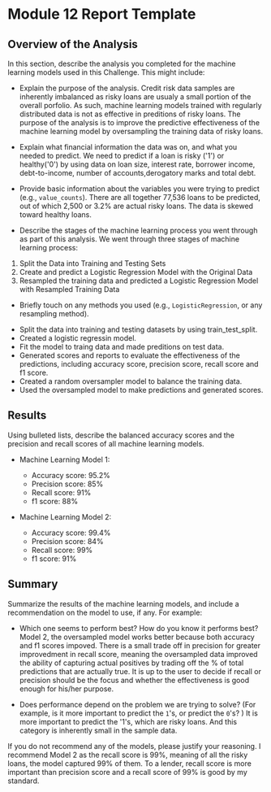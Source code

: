 # Module 12 Report Template

## Overview of the Analysis

In this section, describe the analysis you completed for the machine learning models used in this Challenge. This might include:

* Explain the purpose of the analysis.
Credit risk data samples are inherently imbalanced as risky loans are usualy a small portion of the overall porfolio.  As such, machine learning models trained with regularly distributed data is not as effective in preditions of risky loans.  The purpose of the analysis is to improve the predictive effectiveness of the machine learning model by oversampling the training data of risky loans. 

* Explain what financial information the data was on, and what you needed to predict.
We need to predict if a loan is risky ('1') or healthy('0') by using data on loan size, interest rate, borrower income, debt-to-income, number of accounts,derogatory marks and total debt.

* Provide basic information about the variables you were trying to predict (e.g., `value_counts`).
There are all together 77,536 loans to be predicted, out of which 2,500 or 3.2% are actual risky loans.  The data is skewed toward healthy loans.

* Describe the stages of the machine learning process you went through as part of this analysis.
We went through three stages of machine learning process:
1. Split the Data into Training and Testing Sets
2. Create and predict a Logistic Regression Model with the Original Data
3. Resampled the training data and predicted a Logistic Regression Model with Resampled Training Data

* Briefly touch on any methods you used (e.g., `LogisticRegression`, or any resampling method).
- Split the data into training and testing datasets by using train_test_split.
- Created a logistic regressin model.
- Fit the model to traing data and made preditions on test data.
- Generated scores and reports to evaluate the effectiveness of the predictions, including accuracy score, precision score, recall score and f1 score.
- Created a random oversampler model to balance the training data.
- Used the oversampled model to make predictions and generated scores.

## Results

Using bulleted lists, describe the balanced accuracy scores and the precision and recall scores of all machine learning models.

* Machine Learning Model 1:
  * Accuracy score: 95.2%
  * Precision score: 85%
  * Recall score: 91%
  * f1 score: 88%

* Machine Learning Model 2:
  * Accuracy score: 99.4%
  * Precision score: 84%
  * Recall score: 99%
  * f1 score: 91%

## Summary

Summarize the results of the machine learning models, and include a recommendation on the model to use, if any. For example:
* Which one seems to perform best? How do you know it performs best?
Model 2, the oversampled model works better because both accuracy and f1 scores impoved.  There is a small trade off in precision for greater improvedment in recall score, meaning the oversampled data improved the ability of capturing actual positives by trading off the % of total predictions that are actually true. It is up to the user to decide if recall or precision should be the focus and whether the effectiveness is good enough for his/her purpose.

* Does performance depend on the problem we are trying to solve? (For example, is it more important to predict the `1`'s, or predict the `0`'s? )
It is more important to predict the '1's, which are risky loans.  And this category is inherently small in the sample data.

If you do not recommend any of the models, please justify your reasoning.
I recommend Model 2 as the recall score is 99%, meaning of all the risky loans, the model captured 99% of them.  To a lender, recall score is more important than precision score and a recall score of 99% is good by my standard.
